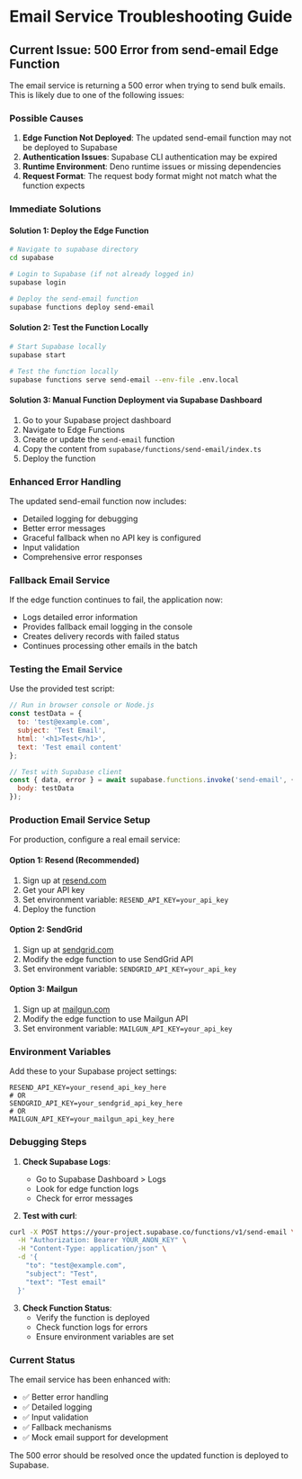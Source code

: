 # Email Service Troubleshooting Guide

## Current Issue: 500 Error from send-email Edge Function

The email service is returning a 500 error when trying to send bulk emails. This is likely due to one of the following issues:

### Possible Causes

1. **Edge Function Not Deployed**: The updated send-email function may not be deployed to Supabase
2. **Authentication Issues**: Supabase CLI authentication may be expired
3. **Runtime Environment**: Deno runtime issues or missing dependencies
4. **Request Format**: The request body format might not match what the function expects

### Immediate Solutions

#### Solution 1: Deploy the Edge Function
```bash
# Navigate to supabase directory
cd supabase

# Login to Supabase (if not already logged in)
supabase login

# Deploy the send-email function
supabase functions deploy send-email
```

#### Solution 2: Test the Function Locally
```bash
# Start Supabase locally
supabase start

# Test the function locally
supabase functions serve send-email --env-file .env.local
```

#### Solution 3: Manual Function Deployment via Supabase Dashboard
1. Go to your Supabase project dashboard
2. Navigate to Edge Functions
3. Create or update the `send-email` function
4. Copy the content from `supabase/functions/send-email/index.ts`
5. Deploy the function

### Enhanced Error Handling

The updated send-email function now includes:
- Detailed logging for debugging
- Better error messages
- Graceful fallback when no API key is configured
- Input validation
- Comprehensive error responses

### Fallback Email Service

If the edge function continues to fail, the application now:
- Logs detailed error information
- Provides fallback email logging in the console
- Creates delivery records with failed status
- Continues processing other emails in the batch

### Testing the Email Service

Use the provided test script:
```javascript
// Run in browser console or Node.js
const testData = {
  to: 'test@example.com',
  subject: 'Test Email',
  html: '<h1>Test</h1>',
  text: 'Test email content'
};

// Test with Supabase client
const { data, error } = await supabase.functions.invoke('send-email', {
  body: testData
});
```

### Production Email Service Setup

For production, configure a real email service:

#### Option 1: Resend (Recommended)
1. Sign up at [resend.com](https://resend.com)
2. Get your API key
3. Set environment variable: `RESEND_API_KEY=your_api_key`
4. Deploy the function

#### Option 2: SendGrid
1. Sign up at [sendgrid.com](https://sendgrid.com)
2. Modify the edge function to use SendGrid API
3. Set environment variable: `SENDGRID_API_KEY=your_api_key`

#### Option 3: Mailgun
1. Sign up at [mailgun.com](https://mailgun.com)
2. Modify the edge function to use Mailgun API
3. Set environment variable: `MAILGUN_API_KEY=your_api_key`

### Environment Variables

Add these to your Supabase project settings:
```
RESEND_API_KEY=your_resend_api_key_here
# OR
SENDGRID_API_KEY=your_sendgrid_api_key_here
# OR
MAILGUN_API_KEY=your_mailgun_api_key_here
```

### Debugging Steps

1. **Check Supabase Logs**:
   - Go to Supabase Dashboard > Logs
   - Look for edge function logs
   - Check for error messages

2. **Test with curl**:
```bash
curl -X POST https://your-project.supabase.co/functions/v1/send-email \
  -H "Authorization: Bearer YOUR_ANON_KEY" \
  -H "Content-Type: application/json" \
  -d '{
    "to": "test@example.com",
    "subject": "Test",
    "text": "Test email"
  }'
```

3. **Check Function Status**:
   - Verify the function is deployed
   - Check function logs for errors
   - Ensure environment variables are set

### Current Status

The email service has been enhanced with:
- ✅ Better error handling
- ✅ Detailed logging
- ✅ Input validation
- ✅ Fallback mechanisms
- ✅ Mock email support for development

The 500 error should be resolved once the updated function is deployed to Supabase.

